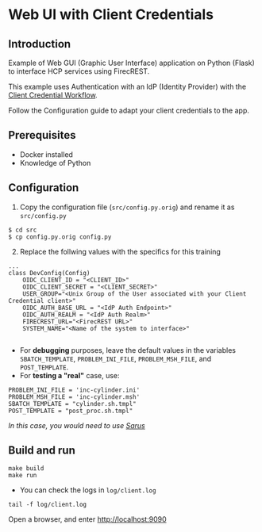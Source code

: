 # Web UI with Client Credentials

## Introduction

Example of Web GUI (Graphic User Interface) application on Python (Flask) to interface HCP services using FirecREST.

This example uses Authentication with an IdP (Identity Provider) with the [Client Credential Workflow](https://oauth.net/2/grant-types/client-credentials/).

Follow the Configuration guide to adapt your client credentials to the app.

## Prerequisites

- Docker installed
- Knowledge of Python


## Configuration

1. Copy the configuration file (`src/config.py.orig`) and rename it as `src/config.py`

```
$ cd src
$ cp config.py.orig config.py
```

2. Replace the follwing values with the specifics for this training 

```
...
class DevConfig(Config)
    OIDC_CLIENT_ID = "<CLIENT_ID>" 
    OIDC_CLIENT_SECRET = "<CLIENT_SECRET>" 
    USER_GROUP="<Unix Group of the User associated with your Client Credential client>"
    OIDC_AUTH_BASE_URL = "<IdP Auth Endpoint>"
    OIDC_AUTH_REALM = "<IdP Auth Realm>"    
    FIRECREST_URL="<FirecREST URL>"
    SYSTEM_NAME="<Name of the system to interface>"
    
```

- For **debugging** purposes, leave the default values in the variables `SBATCH_TEMPLATE`, `PROBLEM_INI_FILE`, `PROBLEM_MSH_FILE`, and `POST_TEMPLATE`.
- For **testing a "real"** case, use:
```
PROBLEM_INI_FILE = 'inc-cylinder.ini'
PROBLEM_MSH_FILE = 'inc-cylinder.msh'
SBATCH_TEMPLATE = "cylinder.sh.tmpl"
POST_TEMPLATE = "post_proc.sh.tmpl"
```

*In this case, you would need to use [Sarus](https://products.cscs.ch/sarus/)*

## Build and run

```
make build
make run
```

- You can check the logs in `log/client.log`
```
tail -f log/client.log
```

Open a browser, and enter [http://localhost:9090](http://localhost:9090)
